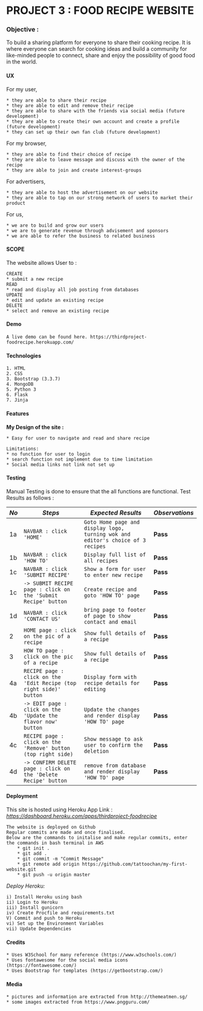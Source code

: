 # PROJECT 3 : FOOD RECIPE WEBSITE

### Objective :   
To build a sharing platform for everyone to share their cooking recipe. It is where everyone can search for cooking ideas and build a community for like-minded people to connect, share and enjoy the possibility of good food in the world.
#### UX

For my user,

    * they are able to share their recipe
    * they are able to edit and remove their recipe
    * they are able to share with the friends via social media (future development)
    * they are able to create their own account and create a profile (future development)
    * they can set up their own fan club (future development)
    
For my browser,

    * they are able to find their choice of recipe 
    * they are able to leave message and discuss with the owner of the recipe
    * they are able to join and create interest-groups
    
For advertisers,

    * they are able to host the advertisement on our website
    * they are able to tap on our strong network of users to market their product
    
For us,

    * we are to build and grow our users
    * we are to generate revenue through advisement and sponsors 
    * we are able to refer the business to related business
    
    
#### SCOPE
The website allows User to :
    
    CREATE
    * submit a new recipe
    READ
    * read and display all job posting from databases
    UPDATE
    * edit and update an existing recipe
    DELETE
    * select and remove an existing recipe

#### Demo
    A live demo can be found here. https://thirdproject-foodrecipe.herokuapp.com/

#### Technologies
    1. HTML
    2. CSS
    3. Bootstrap (3.3.7)
    4. MongoDB
    5. Python 3
    6. Flask
    7. Jinja

#### Features
				
**My Design of the site :**

    * Easy for user to navigate and read and share recipe
    
    Limitations: 
    * no function for user to login
    * search function not implement due to time limitation
    * Social media links not link not set up

#### Testing
Manual Testing is done to ensure that the all functions are functional.
Test Results as follows :

*No* | *Steps* | *Expected Results* | *Observations*
--- | --- | --- | ---
1a | `NAVBAR : click 'HOME'`| `Goto Home page and display logo, turning wok and editor's choice of 3 recipes`| **Pass** 
1b | `NAVBAR : click 'HOW TO'`|`Display full list of all recipes` | **Pass** 
1c | `NAVBAR : click 'SUBMIT RECIPE'`|`Show a form for user to enter new recipe` | **Pass** 
1c | `-> SUBMIT RECIPE page : click on the 'Submit Recipe' button`|`Create recipe and goto 'HOW TO' page` | **Pass** 
1d | `NAVBAR : click 'CONTACT US'`|`bring page to footer of page to show contact and email ` | **Pass** 
2 | `HOME page : click on the pic of a recipe`|`Show full details of a recipe` | **Pass** 
3 | `HOW TO page : click on the pic of a recipe`|`Show full details of a recipe` | **Pass** 
4a | `RECIPE page : click on the 'Edit Recipe (top right side)' button`|`Display form with recipe details for editing` | **Pass** 
4b | `-> EDIT page : click on the 'Update the flavor now' button`|`Update the changes and render display 'HOW TO' page` | **Pass** 
4c | `RECIPE page : click on the 'Remove' button (top right side)`|`Show message to ask user to confirm the deletion` | **Pass** 
4d | `-> CONFIRM DELETE page : click on the 'Delete Recipe' button`|`remove from database and render display 'HOW TO' page`  | **Pass** 

#### Deployment
This site is hosted using Heroku App Link : 
_https://dashboard.heroku.com/apps/thirdproject-foodrecipe_

    The website is deployed on Github 
    Regular commits are made and once finalised.
    Below are the commands to initalise and make regular commits, enter the commands in bash terminal in AWS
        * git init .
        * git add . 
        * git commit -m "Commit Message"
        * git remote add origin https://github.com/tattoochan/my-first-website.git
        * git push -u origin master   
 
_Deploy Heroku:_

    i) Install Heroku using bash
    ii) Login to Heroku
    iii) Install gunicorn
    iv) Create Procfile and requirements.txt
    V) Commit and push to Heroku 
    vi) Set up the Environment Variables
    vii) Update Dependencies


#### Credits

    * Uses W3School for many reference (https://www.w3schools.com/)
    * Uses fontawesome for the social media icons (https://fontawesome.com/)
    * Uses Bootstrap for templates (https://getbootstrap.com/)
    
#### Media

    * pictures and information are extracted from http://themeatmen.sg/
    * some images extracted from https://www.pngguru.com/